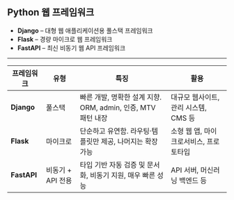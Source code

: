 ## Python 웹 프레임워크

- **Django** – 대형 웹 애플리케이션용 풀스택 프레임워크
- **Flask** – 경량 마이크로 웹 프레임워크
- **FastAPI** – 최신 비동기 웹 API 프레임워크

---

| 프레임워크       | 유형           | 특징                                    | 활용                  |
| ----------- | ------------ | ------------------------------------------- | ----------------------- |
| **Django**  | 풀스택          | 빠른 개발, 명확한 설계 지향. ORM, admin, 인증, MTV 패턴 내장 | 대규모 웹사이트, 관리 시스템, CMS 등 |
| **Flask**   | 마이크로         | 단순하고 유연함. 라우팅·템플릿만 제공, 나머지는 확장 가능           | 소형 웹 앱, 마이크로서비스, 프로토타입  |
| **FastAPI** | 비동기 + API 전용 | 타입 기반 자동 검증 및 문서화, 비동기 지원, 매우 빠른 성능         | API 서버, 머신러닝 백엔드 등      |
